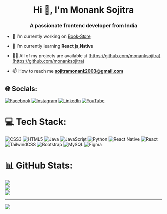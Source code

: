 <h1 align="center">Hi 👋, I'm Monank Sojitra</h1>
<h3 align="center">A passionate frontend developer from India</h3>

- 🔭 I’m currently working on [Book-Store](https://github.com/monanksojitra/book-store)

- 🌱 I’m currently learning **React js,Native**

- 👨‍💻 All of my projects are available at [https://github.com/monanksojitra](https://github.com/monanksojitra)

- 📫 How to reach me **sojitramonank2003@gmail.com**


## 🌐 Socials:
[![Facebook](https://img.shields.io/badge/Facebook-%231877F2.svg?logo=Facebook&logoColor=white)](https://facebook.com/monaksojitra01) [![Instagram](https://img.shields.io/badge/Instagram-%23E4405F.svg?logo=Instagram&logoColor=white)](https://instagram.com/monanksojitra) [![LinkedIn](https://img.shields.io/badge/LinkedIn-%230077B5.svg?logo=linkedin&logoColor=white)](https://linkedin.com/in/mjpatel4444) [![YouTube](https://img.shields.io/badge/YouTube-%23FF0000.svg?logo=YouTube&logoColor=white)](https://youtube.com/@monanksojitra4444) 

# 💻 Tech Stack:
![CSS3](https://img.shields.io/badge/css3-%231572B6.svg?style=for-the-badge&logo=css3&logoColor=white) ![HTML5](https://img.shields.io/badge/html5-%23E34F26.svg?style=for-the-badge&logo=html5&logoColor=white) ![Java](https://img.shields.io/badge/java-%23ED8B00.svg?style=for-the-badge&logo=java&logoColor=white) ![JavaScript](https://img.shields.io/badge/javascript-%23323330.svg?style=for-the-badge&logo=javascript&logoColor=%23F7DF1E) ![Python](https://img.shields.io/badge/python-3670A0?style=for-the-badge&logo=python&logoColor=ffdd54) ![React Native](https://img.shields.io/badge/react_native-%2320232a.svg?style=for-the-badge&logo=react&logoColor=%2361DAFB) ![React](https://img.shields.io/badge/react-%2320232a.svg?style=for-the-badge&logo=react&logoColor=%2361DAFB) ![TailwindCSS](https://img.shields.io/badge/tailwindcss-%2338B2AC.svg?style=for-the-badge&logo=tailwind-css&logoColor=white) ![Bootstrap](https://img.shields.io/badge/bootstrap-%23563D7C.svg?style=for-the-badge&logo=bootstrap&logoColor=white) ![MySQL](https://img.shields.io/badge/mysql-%2300f.svg?style=for-the-badge&logo=mysql&logoColor=white) 	![Figma](https://img.shields.io/badge/figma-%23F24E1E.svg?style=for-the-badge&logo=figma&logoColor=white)
# 📊 GitHub Stats:
![](https://github-readme-stats.vercel.app/api?username=monanksojitra&theme=dark&hide_border=false&include_all_commits=false&count_private=false)<br/>
![](https://github-readme-streak-stats.herokuapp.com/?user=monanksojitra&theme=dark&hide_border=false)<br/>
![](https://github-readme-stats.vercel.app/api/top-langs/?username=monanksojitra&theme=dark&hide_border=false&include_all_commits=false&count_private=false&layout=compact)

---
[![](https://visitcount.itsvg.in/api?id=monanksojitra&icon=0&color=0)](https://visitcount.itsvg.in)

<!-- Proudly created with GPRM ( https://gprm.itsvg.in ) -->
